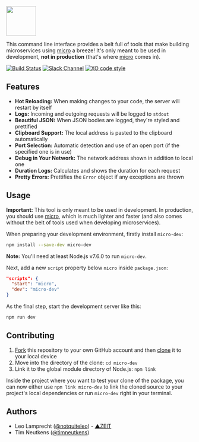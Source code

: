 <img src="https://raw.githubusercontent.com/zeit/art/b1c55af9827fc0293bc5a9c1a03e37e08a6f8f16/micro-dev/logo.png" width="80"/>

This command line interface provides a belt full of tools that make building microservices using [micro](https://github.com/zeit/micro) a breeze! It's only meant to be used in development, **not in production** (that's where [micro](https://github.com/zeit/micro) comes in).

[![Build Status](https://travis-ci.org/zeit/micro-dev.svg?branch=master)](https://travis-ci.org/zeit/micro-dev)
[![Slack Channel](http://zeit-slackin.now.sh/badge.svg)](https://zeit.chat/)
[![XO code style](https://img.shields.io/badge/code_style-XO-5ed9c7.svg)](https://github.com/sindresorhus/xo)

## Features

- **Hot Reloading:** When making changes to your code, the server will restart by itself
- **Logs:** Incoming and outgoing requests will be logged to `stdout`
- **Beautiful JSON:** When JSON bodies are logged, they're styled and prettified
- **Clipboard Support:** The local address is pasted to the clipboard automatically
- **Port Selection:** Automatic detection and use of an open port (if the specified one is in use)
- **Debug in Your Network:** The network address shown in addition to local one
- **Duration Logs:** Calculates and shows the duration for each request
- **Pretty Errors:** Prettifies the `Error` object if any exceptions are thrown

## Usage

**Important:** This tool is only meant to be used in development. In production, you should use [micro](https://github.com/zeit/micro), which is much lighter and faster (and also comes without the belt of tools used when developing microservices).

When preparing your development environment, firstly install `micro-dev`:

```bash
npm install --save-dev micro-dev
```

**Note:** You'll need at least Node.js v7.6.0 to run `micro-dev`.

Next, add a new `script` property below `micro` inside `package.json`:

```json
"scripts": {
  "start": "micro",
  "dev": "micro-dev"
}
```

As the final step, start the development server like this:

```bash
npm run dev
```

## Contributing

1. [Fork](https://help.github.com/articles/fork-a-repo/) this repository to your own GitHub account and then [clone](https://help.github.com/articles/cloning-a-repository/) it to your local device
2. Move into the directory of the clone: `cd micro-dev`
3. Link it to the global module directory of Node.js: `npm link`

Inside the project where you want to test your clone of the package, you can now either use `npm link micro-dev` to link the cloned source to your project's local dependencies or run `micro-dev` right in your terminal.

## Authors

- Leo Lamprecht ([@notquiteleo](https://twitter.com/notquiteleo)) - [▲ZEIT](https://zeit.co)
- Tim Neutkens ([@timneutkens](https://twitter.com/timneutkens))
